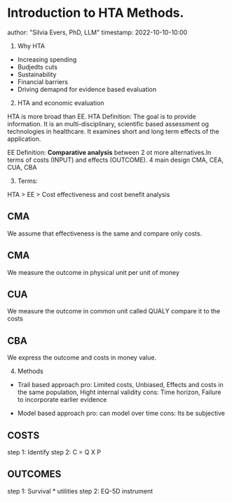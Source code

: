 # Introduction to HTA Methods. 

author: "Silvia Evers, PhD, LLM"
timestamp: 2022-10-10-10:00 

1. Why HTA

- Increasing spending
- Budjedts cuts 
- Sustainability
- Financial barriers 
- Driving demapnd for evidence based evaluation 

2. HTA and economic evaluation

HTA is more broad than EE. 
HTA Definition: The goal is to provide information. It is an multi-disciplinary, scientific based assessment og technologies in healthcare. It examines short and long term effects of the application. 

EE Definition: **Comparative analysis** between 2 ot more alternatives.In terms of costs (INPUT) and effects (OUTCOME). 4 main design CMA, CEA, CUA, CBA

3. Terms:

HTA > EE > Cost effectiveness and cost benefit analysis 

## CMA
 We assume that effectiveness is the same and compare only costs. 

## CMA
 We measure the outcome in physical unit per unit of money 

## CUA 
 We measure the outcome in common unit called QUALY compare it to the costs 

## CBA 
We express the outcome and costs in money value. 

4. Methods 
- Trail based approach 
pro: Limited costs, Unbiased, Effects and costs in the same population, Hight internal validity
cons: Time horizon, Failure to incorporate earlier evidence 

- Model based approach 
pro: can model over time
cons: Its be subjective 

## COSTS 
step 1: Identify
step 2: C = Q X P

## OUTCOMES
step 1: Survival * utilities 
step 2: EQ-5D instrument 
